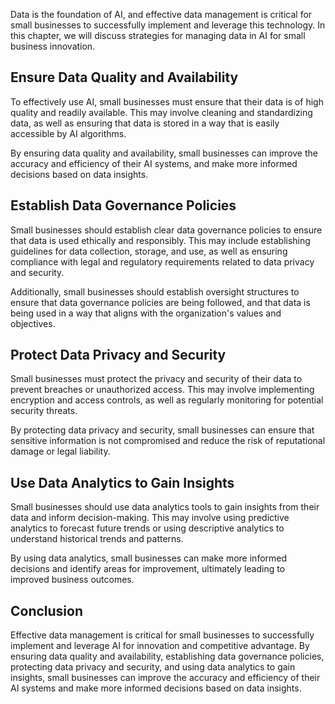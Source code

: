 
Data is the foundation of AI, and effective data management is critical for small businesses to successfully implement and leverage this technology. In this chapter, we will discuss strategies for managing data in AI for small business innovation.

Ensure Data Quality and Availability
------------------------------------

To effectively use AI, small businesses must ensure that their data is of high quality and readily available. This may involve cleaning and standardizing data, as well as ensuring that data is stored in a way that is easily accessible by AI algorithms.

By ensuring data quality and availability, small businesses can improve the accuracy and efficiency of their AI systems, and make more informed decisions based on data insights.

Establish Data Governance Policies
----------------------------------

Small businesses should establish clear data governance policies to ensure that data is used ethically and responsibly. This may include establishing guidelines for data collection, storage, and use, as well as ensuring compliance with legal and regulatory requirements related to data privacy and security.

Additionally, small businesses should establish oversight structures to ensure that data governance policies are being followed, and that data is being used in a way that aligns with the organization's values and objectives.

Protect Data Privacy and Security
---------------------------------

Small businesses must protect the privacy and security of their data to prevent breaches or unauthorized access. This may involve implementing encryption and access controls, as well as regularly monitoring for potential security threats.

By protecting data privacy and security, small businesses can ensure that sensitive information is not compromised and reduce the risk of reputational damage or legal liability.

Use Data Analytics to Gain Insights
-----------------------------------

Small businesses should use data analytics tools to gain insights from their data and inform decision-making. This may involve using predictive analytics to forecast future trends or using descriptive analytics to understand historical trends and patterns.

By using data analytics, small businesses can make more informed decisions and identify areas for improvement, ultimately leading to improved business outcomes.

Conclusion
----------

Effective data management is critical for small businesses to successfully implement and leverage AI for innovation and competitive advantage. By ensuring data quality and availability, establishing data governance policies, protecting data privacy and security, and using data analytics to gain insights, small businesses can improve the accuracy and efficiency of their AI systems and make more informed decisions based on data insights.
